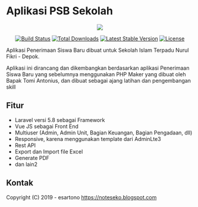 # Aplikasi PSB Sekolah

<p align="center"><img src="https://laravel.com/assets/img/components/logo-laravel.svg"></p>

<p align="center">
<a href="https://travis-ci.org/laravel/framework"><img src="https://travis-ci.org/laravel/framework.svg" alt="Build Status"></a>
<a href="https://packagist.org/packages/laravel/framework"><img src="https://poser.pugx.org/laravel/framework/d/total.svg" alt="Total Downloads"></a>
<a href="https://packagist.org/packages/laravel/framework"><img src="https://poser.pugx.org/laravel/framework/v/stable.svg" alt="Latest Stable Version"></a>
<a href="https://packagist.org/packages/laravel/framework"><img src="https://poser.pugx.org/laravel/framework/license.svg" alt="License"></a>
</p>

Aplikasi Penerimaan Siswa Baru dibuat untuk Sekolah Islam Terpadu Nurul Fikri - Depok.

Aplikasi ini dirancang dan dikembangkan berdasarkan aplikasi Penerimaan Siswa Baru yang sebelumnya menggunakan PHP Maker yang dibuat oleh Bapak Tomi Antonius, dan dibuat sebagai ajang latihan dan pengembangan skill

## Fitur

*   Laravel versi 5.8 sebagai Framework
*   Vue JS sebagai Front End
*   Multiuser (Admin, Admin Unit, Bagian Keuangan, Bagian Pengadaan, dll)
*   Responsive, karena menggunakan template dari AdminLte3
*   Rest API
*   Export dan Import file Excel
*   Generate PDF
*   dan lain2 


## Kontak

Copyright (C) 2019 - esartono
https://noteseko.blogspot.com
